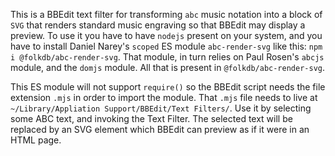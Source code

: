 This is a BBEdit text filter for transforming `abc` music notation into a
block of `SVG` that renders standard music engraving so that BBEdit may
display a preview. To use it you have to have `nodejs` present on your
system, and you have to install Daniel Narey's `scoped` ES module
`abc-render-svg` like this: `npm i @folkdb/abc-render-svg`. That module, in
turn relies on Paul Rosen's `abcjs` module, and the `domjs` module. All that
is present in `@folkdb/abc-render-svg`.

This ES module will not support `require()` so the BBEdit script needs the
file extension `.mjs` in order to import the module. That `.mjs` file needs
to live at `~/Library/Appliation Support/BBEdit/Text Filters/`. Use it by
selecting some ABC text, and invoking the Text Filter. The selected text will
be replaced by an SVG element which BBEdit can preview as if it were in an
HTML page.
